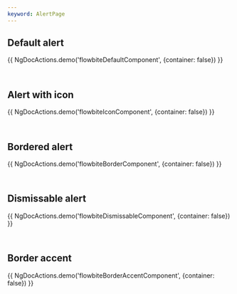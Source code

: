 ```yaml
---
keyword: AlertPage
---
```


## Default alert

{{ NgDocActions.demo('flowbiteDefaultComponent', {container: false}) }}

```angular-html file="./_default.component.html" group="default" name="html"

```

```angular-ts file="./_default.component.ts" group="default" name="typescript"

```

## Alert with icon

{{ NgDocActions.demo('flowbiteIconComponent', {container: false}) }}

```angular-html file="./_icon.component.html" group="icon" name="html"

```

```angular-ts file="./_icon.component.ts" group="icon" name="typescript"

```

## Bordered alert

{{ NgDocActions.demo('flowbiteBorderComponent', {container: false}) }}

```angular-html file="./_border.component.html" group="border" name="html"

```

```angular-ts file="./_border.component.ts" group="border" name="typescript"

```

## Dismissable alert

{{ NgDocActions.demo('flowbiteDismissableComponent', {container: false}) }}

```angular-html file="./_dismissable.component.html" group="dismissable" name="html"

```

```angular-ts file="./_dismissable.component.ts" group="dismissable" name="typescript"

```

## Border accent

{{ NgDocActions.demo('flowbiteBorderAccentComponent', {container: false}) }}

```angular-html file="./_border-accent.component.html" group="borderAccent" name="html"

```

```angular-ts file="./_border-accent.component.ts" group="borderAccent" name="typescript"

```
